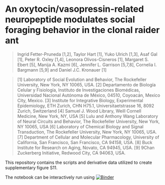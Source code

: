 # An oxytocin/vasopressin-related neuropeptide modulates social foraging behavior in the clonal raider ant
> Ingrid Fetter-Pruneda [1,2], Taylor Hart [1], Yuko Ulrich [1,3], Asaf Gal [1], Peter R. Oxley [1,4], Leonora Olivos-Cisneros [1], Margaret S. Ebert [5], Manija A. Kazmi [6], Jennifer L. Garrison [5,7,8], Cornelia I. Bargmann [5,9] and Daniel J.C. Kronauer [1]

> [1] Laboratory of Social Evolution and Behavior, The Rockefeller University, New York, NY 10065, USA.
> [2] Departamento de Biología Celular y Fisiología, Instituto de Investigaciones Biomédicas, Universidad Nacional Autónoma de México, 04510, Coyoacán, Mexico City, Mexico.
> [3] Institute for Integrative Biology, Experimental Epidemiology, ETH Zurich, CHN H75.1, Universitaetstrasse 16, 8092 Zurich, Switzerland 
> [4] Samuel J. Wood Library, Weill Cornell Medicine, New York, NY, USA
> [5] Lulu and Anthony Wang Laboratory of Neural Circuits and Behavior, The Rockefeller University, New York, NY 10065, USA
> [6] Laboratory of Chemical Biology and Signal Transduction, The Rockefeller University, New York, NY 10065, USA. 
> [7] Department of Cellular and Molecular Pharmacology, University of California, San Francisco, San Francisco, CA 94158, USA.
> [8] Buck Institute for Research on Aging, Novato, CA 94945, USA.
> [9] 9Chan Zuckerberg Initiative, Redwood City, CA 94063, USA.

This repository contains the scripts and derivative data utilized to create supplementary figure S11. 

The notebook can be interactively run using [![Binder](https://mybinder.org/badge_logo.svg)](https://mybinder.org/v2/gh/oxpeter/ooceraea_inotocin_expression/HEAD?filepath=notebooks)
 



